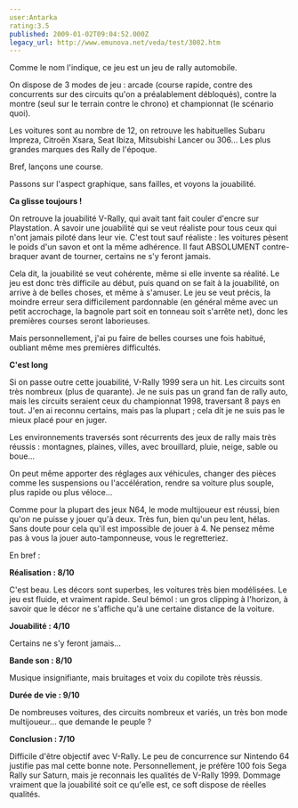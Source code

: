 ```yaml
---
user:Antarka
rating:3.5
published: 2009-01-02T09:04:52.000Z
legacy_url: http://www.emunova.net/veda/test/3002.htm
---
```

Comme le nom l'indique, ce jeu est un jeu de rally automobile.   

  

On dispose de 3 modes de jeu : arcade (course rapide, contre des concurrents sur des circuits qu'on a préalablement débloqués), contre la montre (seul sur le terrain contre le chrono) et championnat (le scénario quoi).  

  

Les voitures sont au nombre de 12, on retrouve les habituelles Subaru Impreza, Citroën Xsara, Seat Ibiza, Mitsubishi Lancer ou 306... Les plus grandes marques des Rally de l'époque.  

  

Bref, lançons une course.  

  

Passons sur l'aspect graphique, sans failles, et voyons la jouabilité.  

  

**Ca glisse toujours !**  

  

On retrouve la jouabilité V-Rally, qui avait tant fait couler d'encre sur Playstation. A savoir une jouabilité qui se veut réaliste pour tous ceux qui n'ont jamais piloté dans leur vie. C'est tout sauf réaliste : les voitures pèsent le poids d'un savon et ont la même adhérence. Il faut ABSOLUMENT contre-braquer avant de tourner, certains ne s'y feront jamais.  

  

Cela dit, la jouabilité se veut cohérente, même si elle invente sa réalité. Le jeu est donc très difficile au début, puis quand on se fait à la jouabilité, on arrive à de belles choses, et même à s'amuser. Le jeu se veut précis, la moindre erreur sera difficilement pardonnable (en général même avec un petit accrochage, la bagnole part soit en tonneau soit s'arrête net), donc les premières courses seront laborieuses.  

  

Mais personnellement, j'ai pu faire de belles courses une fois habitué, oubliant même mes premières difficultés.  

  

**C'est long**  

  

Si on passe outre cette jouabilité, V-Rally 1999 sera un hit. Les circuits sont très nombreux (plus de quarante). Je ne suis pas un grand fan de rally auto, mais les circuits seraient ceux du championnat 1998, traversant 8 pays en tout. J'en ai reconnu certains, mais pas la plupart ; cela dit je ne suis pas le mieux placé pour en juger.  

  

Les environnements traversés sont récurrents des jeux de rally mais très réussis : montagnes, plaines, villes, avec brouillard, pluie, neige, sable ou boue...  

  

On peut même apporter des réglages aux véhicules, changer des pièces comme les suspensions ou l'accélération, rendre sa voiture plus souple, plus rapide ou plus véloce...  

  

Comme pour la plupart des jeux N64, le mode multijoueur est réussi, bien qu'on ne puisse y jouer qu'à deux. Très fun, bien qu'un peu lent, hélas. Sans doute pour cela qu'il est impossible de jouer à 4\. Ne pensez même pas à vous la jouer auto-tamponneuse, vous le regretteriez.  

  

En bref :   

  

**Réalisation : 8/10**   

  

C'est beau. Les décors sont superbes, les voitures très bien modélisées. Le jeu est fluide, et vraiment rapide. Seul bémol : un gros clipping à l'horizon, à savoir que le décor ne s'affiche qu'à une certaine distance de la voiture.  

  

**Jouabilité : 4/10**   

  

Certains ne s'y feront jamais...  

  

**Bande son : 8/10**   

  

Musique insignifiante, mais bruitages et voix du copilote très réussis.  

  

**Durée de vie : 9/10**   

  

De nombreuses voitures, des circuits nombreux et variés, un très bon mode multijoueur... que demande le peuple ?  

  

**Conclusion : 7/10**   

  

Difficile d'être objectif avec V-Rally. Le peu de concurrence sur Nintendo 64 justifie pas mal cette bonne note. Personnellement, je préfère 100 fois Sega Rally sur Saturn, mais je reconnais les qualités de V-Rally 1999\. Dommage vraiment que la jouabilité soit ce qu'elle est, ce soft dispose de réelles qualités.